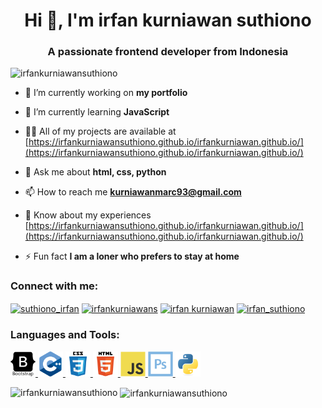 <h1 align="center">Hi 👋, I'm irfan kurniawan suthiono</h1>
<h3 align="center">A passionate frontend developer from Indonesia</h3>

<p align="left"> <img src="https://komarev.com/ghpvc/?username=irfankurniawansuthiono&label=Profile%20views&color=0e75b6&style=flat" alt="irfankurniawansuthiono" /> </p>

- 🔭 I’m currently working on **my portfolio**

- 🌱 I’m currently learning **JavaScript**

- 👨‍💻 All of my projects are available at [https://irfankurniawansuthiono.github.io/irfankurniawan.github.io/](https://irfankurniawansuthiono.github.io/irfankurniawan.github.io/)

- 💬 Ask me about **html, css, python**

- 📫 How to reach me **kurniawanmarc93@gmail.com**

- 📄 Know about my experiences [https://irfankurniawansuthiono.github.io/irfankurniawan.github.io/](https://irfankurniawansuthiono.github.io/irfankurniawan.github.io/)

- ⚡ Fun fact **I am a loner who prefers to stay at home**

<h3 align="left">Connect with me:</h3>
<p align="left">
<a href="https://twitter.com/suthiono_irfan" target="blank"><img align="center" src="https://raw.githubusercontent.com/rahuldkjain/github-profile-readme-generator/master/src/images/icons/Social/twitter.svg" alt="suthiono_irfan" height="30" width="40" /></a>
<a href="https://linkedin.com/in/irfankurniawans" target="blank"><img align="center" src="https://raw.githubusercontent.com/rahuldkjain/github-profile-readme-generator/master/src/images/icons/Social/linked-in-alt.svg" alt="irfankurniawans" height="30" width="40" /></a>
<a href="https://fb.com/irfan kurniawan" target="blank"><img align="center" src="https://raw.githubusercontent.com/rahuldkjain/github-profile-readme-generator/master/src/images/icons/Social/facebook.svg" alt="irfan kurniawan" height="30" width="40" /></a>
<a href="https://instagram.com/irfan_suthiono" target="blank"><img align="center" src="https://raw.githubusercontent.com/rahuldkjain/github-profile-readme-generator/master/src/images/icons/Social/instagram.svg" alt="irfan_suthiono" height="30" width="40" /></a>
</p>

<h3 align="left">Languages and Tools:</h3>
<p align="left"> <a href="https://getbootstrap.com" target="_blank" rel="noreferrer"> <img src="https://raw.githubusercontent.com/devicons/devicon/master/icons/bootstrap/bootstrap-plain-wordmark.svg" alt="bootstrap" width="40" height="40"/> </a> <a href="https://www.w3schools.com/cpp/" target="_blank" rel="noreferrer"> <img src="https://raw.githubusercontent.com/devicons/devicon/master/icons/cplusplus/cplusplus-original.svg" alt="cplusplus" width="40" height="40"/> </a> <a href="https://www.w3schools.com/css/" target="_blank" rel="noreferrer"> <img src="https://raw.githubusercontent.com/devicons/devicon/master/icons/css3/css3-original-wordmark.svg" alt="css3" width="40" height="40"/> </a> <a href="https://www.w3.org/html/" target="_blank" rel="noreferrer"> <img src="https://raw.githubusercontent.com/devicons/devicon/master/icons/html5/html5-original-wordmark.svg" alt="html5" width="40" height="40"/> </a> <a href="https://developer.mozilla.org/en-US/docs/Web/JavaScript" target="_blank" rel="noreferrer"> <img src="https://raw.githubusercontent.com/devicons/devicon/master/icons/javascript/javascript-original.svg" alt="javascript" width="40" height="40"/> </a> <a href="https://www.photoshop.com/en" target="_blank" rel="noreferrer"> <img src="https://raw.githubusercontent.com/devicons/devicon/master/icons/photoshop/photoshop-line.svg" alt="photoshop" width="40" height="40"/> </a> <a href="https://www.python.org" target="_blank" rel="noreferrer"> <img src="https://raw.githubusercontent.com/devicons/devicon/master/icons/python/python-original.svg" alt="python" width="40" height="40"/> </a> </p>

<p><img align="left" src="https://github-readme-stats.vercel.app/api/top-langs?username=irfankurniawansuthiono&show_icons=true&locale=en&layout=compact" alt="irfankurniawansuthiono" /></p>

<p>&nbsp;<img align="center" src="https://github-readme-stats.vercel.app/api?username=irfankurniawansuthiono&show_icons=true&locale=en" alt="irfankurniawansuthiono" /></p>

